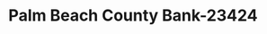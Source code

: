 ---
f_zip-code: 33445
f_state-code: FL
title: Palm Beach County Bank-23424
f_phone: 561-495-1144
f_city-only: Delray Beach
f_address: 4975 Linton Boulevard Delray Beach
f_location-unique-id: '23424'
slug: palm-beach-county-bank-23424
updated-on: '2024-05-30T13:46:58.046Z'
created-on: '2024-05-30T13:36:59.803Z'
published-on: '2024-05-30T13:54:32.469Z'
f_city-state: cms/city/delray-beach-fl.md
f_company: cms/company/palm-beach-county-bank.md
f_state: cms/state/florida.md
layout: '[payday-loan].html'
tags: payday-loan
---